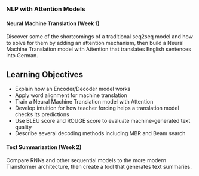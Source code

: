 ### NLP with Attention Models

#### Neural Machine Translation (Week 1)

Discover some of the shortcomings of a traditional seq2seq model and how to solve for them by adding an attention mechanism, then build a Neural Machine Translation model with Attention that translates English sentences into German.

## Learning Objectives

* Explain how an Encoder/Decoder model works
* Apply word alignment for machine translation
* Train a Neural Machine Translation model with Attention
* Develop intuition for how teacher forcing helps a translation model checks its predictions
* Use BLEU score and ROUGE score to evaluate machine-generated text quality
* Describe several decoding methods including MBR and Beam search

#### Text Summarization (Week 2)

Compare RNNs and other sequential models to the more modern Transformer architecture, then create a tool that generates text summaries.
